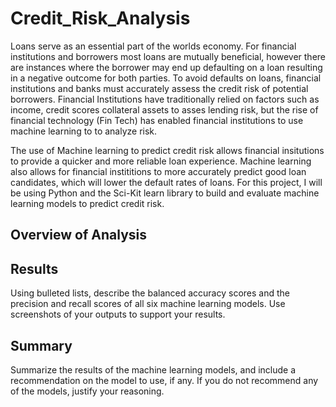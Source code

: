 # Credit_Risk_Analysis

Loans serve as an essential part of the worlds economy. For financial institutions and borrowers most loans are mutually beneficial, however there are instances where the borrower may end up defaulting on a loan resulting in a negative outcome for both parties. To avoid defaults on loans, financial institutions and banks must accurately assess the credit risk of potential borrowers. Financial Institutions have traditionally relied on factors such as income, credit scores collateral assets to asses lending risk, but the rise of financial technology (Fin Tech) has enabled financial institutions to use machine learning to to analyze risk.

The use of Machine learning to predict credit risk allows financial insitutions to provide a quicker and more reliable loan experience. Machine learning also allows for financial instititions to more accurately predict good loan candidates, which will lower the default rates of loans. For this project, I will be using Python and the Sci-Kit learn library to build and evaluate machine learning models to predict credit risk.

## Overview of Analysis

## Results

Using bulleted lists, describe the balanced accuracy scores and the precision and recall scores of all six machine learning models. Use screenshots of your outputs to support your results.



## Summary

Summarize the results of the machine learning models, and include a recommendation on the model to use, if any. If you do not recommend any of the models, justify your reasoning.
